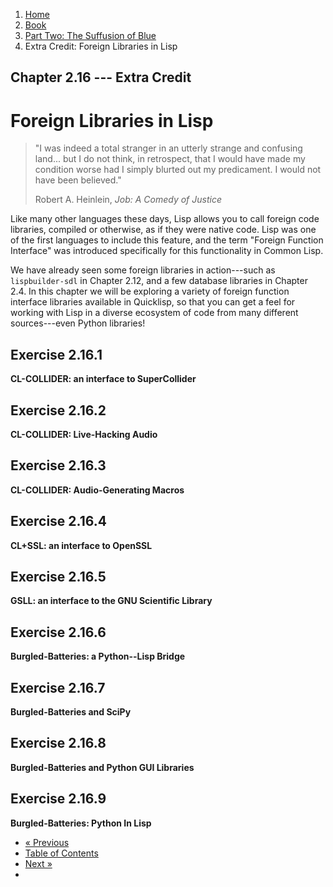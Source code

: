 <ol class="breadcrumb">
  <li><a href="/">Home</a></li>
  <li><a href="/book/">Book</a></li>
  <li><a href="/book/2-0-0-overview/">Part Two: The Suffusion of Blue</a></li>
  <li class="active">Extra Credit: Foreign Libraries in Lisp</li>
</ol>

## Chapter 2.16 --- Extra Credit

# Foreign Libraries in Lisp

> "I was indeed a total stranger in an utterly strange and confusing land... but I do not think, in retrospect, that I would have made my condition worse had I simply blurted out my predicament. I would not have been believed."
> <footer>Robert A. Heinlein, <em>Job: A Comedy of Justice</em></footer>

Like many other languages these days, Lisp allows you to call foreign code libraries, compiled or otherwise, as if they were native code. Lisp was one of the first languages to include this feature, and the term "Foreign Function Interface" was introduced specifically for this functionality in Common Lisp.

We have already seen some foreign libraries in action---such as `lispbuilder-sdl` in Chapter 2.12, and a few database libraries in Chapter 2.4. In this chapter we will be exploring a variety of foreign function interface libraries available in Quicklisp, so that you can get a feel for working with Lisp in a diverse ecosystem of code from many different sources---even Python libraries!

## Exercise 2.16.1

**CL-COLLIDER: an interface to SuperCollider**

## Exercise 2.16.2

**CL-COLLIDER: Live-Hacking Audio**

## Exercise 2.16.3

**CL-COLLIDER: Audio-Generating Macros**

## Exercise 2.16.4

**CL+SSL: an interface to OpenSSL**

## Exercise 2.16.5

**GSLL: an interface to the GNU Scientific Library**

## Exercise 2.16.6

**Burgled-Batteries: a Python--Lisp Bridge**

## Exercise 2.16.7

**Burgled-Batteries and SciPy**

## Exercise 2.16.8

**Burgled-Batteries and Python GUI Libraries**

## Exercise 2.16.9

**Burgled-Batteries: Python In Lisp**

<ul class="pager">
  <li class="previous"><a href="/book/2-15-0-docs-and-inspection/">&laquo; Previous</a></li>
  <li><a href="/book/">Table of Contents</a></li>
  <li class="next"><a href="/book/2-17-0-debugging-testing/">Next &raquo;</a><li>
</ul>
